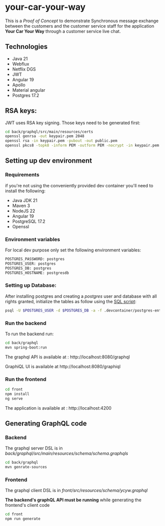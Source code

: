 # your-car-your-way

This is a *Proof of Concept* to demonstrate Synchronous message exchange between the customers and the customer service staff for the application **Your Car Your Way** through a customer service live chat.

## Technologies

- Java 21
- Webflux
- Netflix DGS
- JWT
- Angular 19
- Apollo
- Material angular
- Postgres 17.2


## RSA keys:

JWT uses RSA key signing. Those keys need to be generated first:

``` bash
cd back/graphql/src/main/resources/certs
openssl genrsa -out keypair.pem 2048
openssl rsa -in keypair.pem -pubout -out public.pem
openssl pkcs8 -topk8 -inform PEM -outform PEM -nocrypt -in keypair.pem -out private.pem
```

## Setting up dev environment

### Requirements

if you're not using the conveniently provided dev container you'll need to install the following:

- Java JDK 21
- Maven 3
- NodeJS 22
- Angular 19
- PostgreSQL 17.2
- Openssl

### Environment variables

For local dev purpose only set the following environment variables:

``` bash
POSTGRES_PASSWORD: postgres
POSTGRES_USER: postgres
POSTGRES_DB: postgres
POSTGRES_HOSTNAME: postgresdb
```

### Setting up Database:

After installing postgres and creating a *postgres* user and database with all rights granted, initialize the tables as follow using the [SQL script](.devcontainer/postgres-entrypoint-initdb.d/01-schema.sql):

``` bash
psql -U $POSTGRES_USER -d $POSTGRES_DB -a -f .devcontainer/postgres-entrypoint-initdb.d/01-schema.sql
```

### Run the backend

To run the backend run:
``` bash
cd back/graphql
mvn spring-boot:run
```

The graphql API is available at : http://localhost:8080/graphql

GraphiQL UI is available at http://localhost:8080/graphiql


### Run the frontend
``` bash
cd front
npm install
ng serve
```

The application is available at : http://localhost:4200

## Generating GraphQL code

### Backend

The graphql server DSL is in *back/graphql/src/main/resources/schema/schema.graphqls*

``` bash
cd back/graphql
mvn genrate-sources
```

### Frontend

The graphql client DSL is in *front/src/resources/schema/ycyw.graphql*

**The backend's graphQL API must be running** while generating the frontend's client code

``` bash
cd front
npm run generate
```
